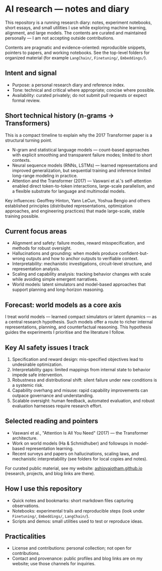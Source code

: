 ﻿# AI research — notes and diary

This repository is a running research diary: notes, experiment notebooks, short essays, and small utilities I use while exploring machine learning, alignment, and large models. The contents are curated and maintained personally — I am not accepting outside contributions.

Contents are pragmatic and evidence-oriented: reproducible snippets, pointers to papers, and working notebooks. See the top-level folders for organized material (for example `LangChain/`, `Finetuning/`, `Embeddings/`).

## Intent and signal

* Purpose: a personal research diary and reference index.
* Tone: technical and critical where appropriate; concise where possible.
* Availability: curated privately; do not submit pull requests or expect formal review.

## Short technical history (n-grams → Transformers)

This is a compact timeline to explain why the 2017 Transformer paper is a structural turning point.

* N-gram and statistical language models — count-based approaches with explicit smoothing and transparent failure modes; limited to short contexts.
* Neural sequence models (RNNs, LSTMs) — learned representations and improved generalization, but sequential training and inference limited long-range modeling in practice.
* Attention and the Transformer (2017) — Vaswani et al.'s self-attention enabled direct token-to-token interactions, large-scale parallelism, and a flexible substrate for language and multimodal models.

Key influences: Geoffrey Hinton, Yann LeCun, Yoshua Bengio and others established principles (distributed representations, optimization approaches, and engineering practices) that made large-scale, stable training possible.

## Current focus areas

* Alignment and safety: failure modes, reward misspecification, and methods for robust oversight.
* Hallucinations and grounding: when models produce confident-but-wrong outputs and how to anchor outputs to verifiable context.
* Interpretability: mechanistic investigations, circuit-level structure, and representation analysis.
* Scaling and capability analysis: tracking behavior changes with scale while avoiding simple emergent narratives.
* World models: latent simulators and model-based approaches that support planning and long-horizon reasoning.

## Forecast: world models as a core axis

I treat world models — learned compact simulators or latent dynamics — as a central research hypothesis. Such models offer a route to richer internal representations, planning, and counterfactual reasoning. This hypothesis guides the experiments I prioritise and the literature I follow.

## Key AI safety issues I track

1. Specification and reward design: mis-specified objectives lead to undesirable optimization.
2. Interpretability gaps: limited mappings from internal state to behavior impede safe intervention.
3. Robustness and distributional shift: silent failure under new conditions is a systemic risk.
4. Capability overhang and misuse: rapid capability improvements can outpace governance and understanding.
5. Scalable oversight: human feedback, automated evaluation, and robust evaluation harnesses require research effort.

## Selected reading and pointers

* Vaswani et al., "Attention Is All You Need" (2017) — the Transformer architecture.
* Work on world models (Ha & Schmidhuber) and followups in model-based representation learning.
* Recent surveys and papers on hallucinations, scaling laws, and mechanistic interpretability (see folders for local copies and notes).

For curated public material, see my website: [ashioyajotham.github.io](https://ashioyajotham.github.io/) (research, projects, and blog links are there).

## How I use this repository

* Quick notes and bookmarks: short markdown files capturing observations.
* Notebooks: experimental trails and reproducible steps (look under `Finetuning/`, `Embeddings/`, `LangChain/`).
* Scripts and demos: small utilities used to test or reproduce ideas.

## Practicalities

* License and contributions: personal collection; not open for contributions.
* Contact and provenance: public profiles and blog links are on my website; use those channels for inquiries.
